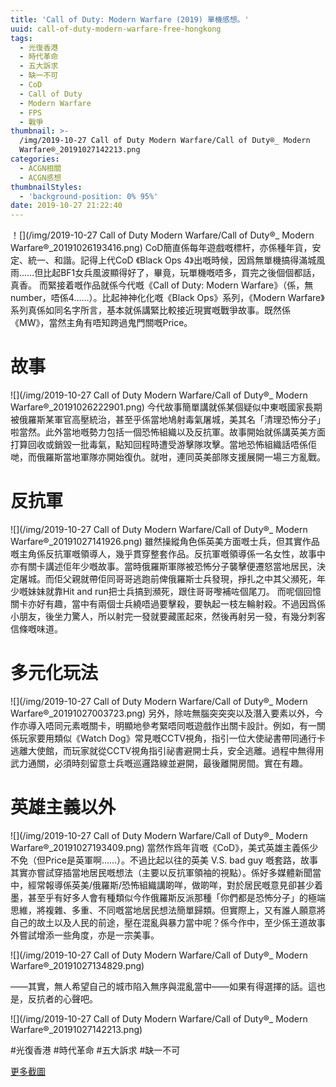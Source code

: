 ```yaml
---
title: 'Call of Duty: Modern Warfare (2019) 單機感想。'
uuid: call-of-duty-modern-warfare-free-hongkong
tags:
  - 光復香港
  - 時代革命
  - 五大訴求
  - 缺一不可
  - CoD
  - Call of Duty
  - Modern Warfare
  - FPS
  - 戰爭
thumbnail: >-
  /img/2019-10-27 Call of Duty Modern Warfare/Call of Duty®_ Modern
  Warfare®_20191027142213.png
categories:
  - ACGN相關
  - ACGN感想
thumbnailStyles:
  - 'background-position: 0% 95%'
date: 2019-10-27 21:22:40
---
```

！[](/img/2019-10-27 Call of Duty Modern Warfare/Call of Duty®_ Modern Warfare®_20191026193416.png)
CoD簡直係每年遊戲嘅標杆，亦係種年貨，安定、統一、和諧。記得上代CoD 《Black Ops 4》出嘅時候，因爲無單機搞得滿城風雨……但比起BF1女兵風波顯得好了，畢竟，玩單機嘅唔多，買完之後個個都話，真香。
而緊接着嘅作品就係今代嘅《Call of Duty: Modern Warfare》（係，無number，唔係4……）。比起神神化化嘅《Black Ops》系列，《Modern Warfare》系列真係如同名字所言，基本就係講緊比較接近現實嘅戰爭故事。既然係《MW》，當然主角有唔知跨過鬼門關嘅Price。

# 故事
![](/img/2019-10-27 Call of Duty Modern Warfare/Call of Duty®_ Modern Warfare®_20191026222901.png)
今代故事簡單講就係某個疑似中東嘅國家長期被俄羅斯某軍官高壓統治，甚至乎係當地鳩射毒氣屠城，美其名「清理恐怖分子」啦當然。此外當地嘅勢力包括一個恐怖組織以及反抗軍。故事開始就係講英美方面打算回收或銷毀一批毒氣，點知回程時遭受游擊隊攻擊。當地恐怖組織話唔係佢哋，而俄羅斯當地軍隊亦開始復仇。就咁，連同英美部隊支援展開一場三方亂戰。

# 反抗軍
![](/img/2019-10-27 Call of Duty Modern Warfare/Call of Duty®_ Modern Warfare®_20191027141926.png)
雖然操縱角色係英美方面嘅士兵，但其實作品嘅主角係反抗軍嘅領導人，幾乎貫穿整套作品。反抗軍嘅領導係一名女性，故事中亦有關卡講述佢年少嘅故事。當時俄羅斯軍隊被恐怖分子襲擊便遷怒當地居民，決定屠城。而佢父親就帶佢同哥哥逃跑前俾俄羅斯士兵發現，掙扎之中其父瀕死，年少嘅妹妹就靠Hit and run把士兵搞到瀕死，跟住哥哥嚟補咗個尾刀。
而呢個回憶關卡亦好有趣，當中有兩個士兵繞唔過要擊殺，要執起一枝左輪射殺。不過因爲係小朋友，後坐力驚人，所以射完一發就要藏匿起來，然後再射另一發，有幾分刺客信條嘅味道。

# 多元化玩法
![](/img/2019-10-27 Call of Duty Modern Warfare/Call of Duty®_ Modern Warfare®_20191027003723.png)
另外，除咗無腦突突突以及潛入要素以外，今作亦導入唔同元素嘅關卡，明顯地參考緊唔同嘅遊戲作出關卡設計。例如，有一關係玩家要用類似《Watch Dog》常見嘅CCTV視角，指引一位大使祕書帶同通行卡逃離大使館，而玩家就從CCTV視角指引祕書避開士兵，安全逃離。過程中無得用武力通關，必須時刻留意士兵嘅巡邏路線並避開，最後離開房間。實在有趣。

# 英雄主義以外
![](/img/2019-10-27 Call of Duty Modern Warfare/Call of Duty®_ Modern Warfare®_20191027193409.png)
當然作爲年貨嘅《CoD》，美式英雄主義係少不免（但Price是英軍啊……）。不過比起以往的英美 V.S. bad guy 嘅套路，故事其實亦嘗試穿插當地居民嘅想法（主要以反抗軍領袖的視點）。係好多媒體新聞當中，經常報導係英美/俄羅斯/恐怖組織講啲咩，做啲咩，對於居民嘅意見卻甚少着墨，甚至乎有好多人會有種類似今作俄羅斯反派那種「你們都是恐怖分子」的極端思維，將複雜、多重、不同嘅當地居民想法簡單歸類。但實際上，又有誰人願意將自己的故土以及人民的前途，壓在混亂與暴力當中呢？係今作中，至少係王道故事外嘗試增添一些角度，亦是一宗美事。

![](/img/2019-10-27 Call of Duty Modern Warfare/Call of Duty®_ Modern Warfare®_20191027134829.png)

——其實，無人希望自己的城市陷入無序與混亂當中——如果有得選擇的話。這也是，反抗者的心聲吧。


![](/img/2019-10-27 Call of Duty Modern Warfare/Call of Duty®_ Modern Warfare®_20191027142213.png)

#光復香港 #時代革命 #五大訴求 #缺一不可

[更多截圖](https://photo.tto.moe/2019-10-27-Call-of-Duty-Modern-Warfare-2019)

